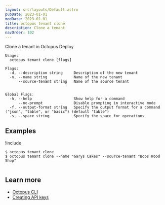 ```yaml
---
layout: src/layouts/Default.astro
pubDate: 2023-01-01
modDate: 2023-01-01
title: octopus tenant clone
description: Clone a tenant
navOrder: 102
---
```


Clone a tenant in Octopus Deploy


```
Usage:
  octopus tenant clone [flags]

Flags:
  -d, --description string     Description of the new tenant
  -n, --name string            Name of the new tenant
      --source-tenant string   Name of the source tenant


Global Flags:
  -h, --help                   Show help for a command
      --no-prompt              Disable prompting in interactive mode
  -f, --output-format string   Specify the output format for a command ("json", "table", or "basic") (default "table")
  -s, --space string           Specify the space for operations

```

## Examples

!include <samples-instance>


```
$ octopus tenant clone
$ octopus tenant clone --name "Garys Cakes" --source-tenant "Bobs Wood Shop" 


```

## Learn more

- [Octopus CLI](/docs/octopus-rest-api/cli/)
- [Creating API keys](/docs/octopus-rest-api/how-to-create-an-api-key/)